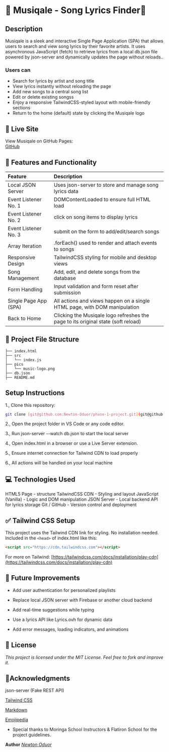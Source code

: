 # 🎵 Musiqale - Song Lyrics Finder🎵

## Description

Musiqale is a sleek and interactive Single Page Application (SPA) that allows users to search and view song lyrics by their favorite artists. It uses asynchronous JavaScript (fetch) to retrieve lyrics from a local db.json file powered by json-server and dynamically updates the page without reloads..

### Users can

* Search for lyrics by artist and song title
* View lyrics instantly without reloading the page
* Add new songs to a central song list
* Edit or delete existing songss
* Enjoy a responsive TailwindCSS-styled layout with mobile-friendly sections
* Return to the home (default) state by clicking the Musiqale logo

## 🚀 Live Site

View Musiqale on GitHub Pages:  
[GitHub](https://github.com/Newton-Oduor/phase-1-project)

## 🎯 Features and Functionality

|Feature|Description|
|:------|:----------|
| Local JSON Server | Uses json-server to store and manage song lyrics data |
|Event Listener No. 1|DOMContentLoaded to ensure full HTML load|
|Event Listener No. 2|click on song items to display lyrics|
|Event Listener No. 3|submit on the form to add/edit/search songs|
|Array Iteration|.forEach() used to render and attach events to songs|
|Responsive Design|TailwindCSS styling for mobile and desktop views|
|Song Management|Add, edit, and delete songs from the database|
|Form Handling|Input validation and form reset after submission|
|Single Page App (SPA)|All actions and views happen on a single HTML page, with DOM manipulation|
|Back to Home|Clicking the Musiqale logo refreshes the page to its original state (soft reload)|

## 🧱 Project File Structure

```pgsql
├── index.html
├── src
│   └── index.js
├── pics
│   └── music-logo.png
├── db.json
├── README.md
```

## Setup Instructions

1., Clone this repository:

```bash
git clone [git@github.com:Newton-Oduor/phase-1-project.git](git@github.com:Newton-Oduor/phase-1-project.git)
```

2., Open the project folder in VS Code or any code editor.

3., Run json-server --watch db.json to start the local server

4., Open index.html in a browser or use a Live Server extension.

5., Ensure internet connection for Tailwind CDN to load properly

6., All actions will be handled on your local machine

## 💻 Technologies Used

HTML5 Page - structure
TailwindCSS CDN - Styling and layout
JavaScript (Vanilla) - Logic and DOM manipulation
JSON Server - Local backend API for lyrics storage
Git / GitHub - Version control and deployment

## ✅ Tailwind CSS Setup

This project uses the Tailwind CDN link for styling.
No installation needed. Included in the `<head>` of index.html like this:

```html
<script src="https://cdn.tailwindcss.com"></script>
```

For more on Tailwind:
[https://tailwindcss.com/docs/installation/play-cdn](https://tailwindcss.com/docs/installation/play-cdn)

## 📌 Future Improvements

* Add user authentication for personalized playlists

* Replace local JSON server with Firebase or another cloud backend

* Add real-time suggestions while typing

* Use a lyrics API like Lyrics.ovh for dynamic data

* Add error messages, loading indicators, and animations

## 📜 License

*This project is licensed under the MIT License.
Feel free to fork and improve it.*

## 📝Acknowledgments

json-server (Fake REST API)

[Tailwind CSS](https://cdn.tailwindcss.com)

[Markdown](https://www.markdownguide.org/)

[Emojipedia](https://emojipedia.org/)

* Special thanks to Moringa School Instructors & Flatiron School for the project guidelines.

**Author**
[*Newton Oduor*](https://github.com/Newton-Oduor)
